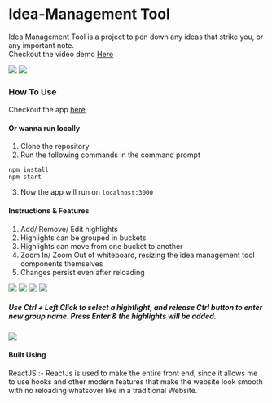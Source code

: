 # Idea-Management Tool
Idea Management Tool is a project to pen down any ideas that strike you, or any important note. <br />
Checkout the video demo <a href="https://www.youtube.com/watch?v=-4HX8fylA28"> Here</a>

<img src="https://user-images.githubusercontent.com/66828073/132480778-8db67518-853b-4c3a-a3a0-9819c7cd43e7.png" />
<img src="https://user-images.githubusercontent.com/66828073/132480828-3bc1af2e-5989-41d2-885d-9ca221f4a3d9.png" />

### How To Use
Checkout the app <a href="https://idea-management-tool.netlify.app/">here</a>

#### Or wanna run locally
  1. Clone the repository
  2. Run the following commands in the command prompt
```
npm install
npm start
```
  3. Now the app will run on `localhost:3000`

#### Instructions & Features
  1. Add/ Remove/ Edit highlights
  2. Highlights can be grouped in buckets
  3. Highlights can move from one bucket to another
  4. Zoom In/ Zoom Out of whiteboard, resizing the idea management tool components themselves
  5. Changes persist even after reloading
 
 <img src="https://user-images.githubusercontent.com/66828073/132480856-a8a9c52c-34ae-4922-a387-a9c7ca4331c9.png" />
 <img src="https://user-images.githubusercontent.com/66828073/132480906-1eceec53-dd76-44db-88cf-b1c0c2b6da35.png" />
 <img src="https://user-images.githubusercontent.com/66828073/132480922-88b9a120-4831-460c-a510-a9bde5132273.png" />
 <img src="https://user-images.githubusercontent.com/66828073/132480967-0d77e8b0-2003-40e0-adb1-82ffcfce1c2e.png" />
 
 ##### Use Ctrl + Left Click to select a hightlight, and release Ctrl button to enter new group name. Press Enter & the highlights will be added.
 <img src="https://user-images.githubusercontent.com/66828073/132480989-71936487-7dfb-44b9-8ef3-88a8b2d5760c.png" />
 
#### Built Using
ReactJS :- ReactJs is used to make the entire front end, since it allows me to use hooks and other modern features that make the website look smooth with no reloading whatsover like in a traditional Website.


